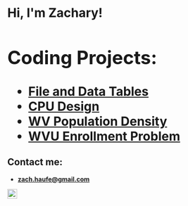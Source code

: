 <h1>Hi, I'm Zachary! <br/><a </h1>

<h2> Coding Projects:</h2>

- [File and Data Tables](https://github.com/zacharyhaufe/FileAndDataTables)
- [CPU Design](https://github.com/zacharyhaufe/CPUDesign)
- [WV Population Density](https://github.com/zacharyhaufe/WvPopulationDensity)
- [WVU Enrollment Problem](https://github.com/zacharyhaufe/WVUEnrollmentProblem)

<h2> Contact me:</h2>

- <b>zach.haufe@gmail.com</b>

[<img align="left" alt="JoshMadakor | LinkedIn" width="22px" src="https://cdn.jsdelivr.net/npm/simple-icons@v3/icons/linkedin.svg" />][linkedin]

[linkedin]: https://www.linkedin.com/in/zacharyhaufe/
